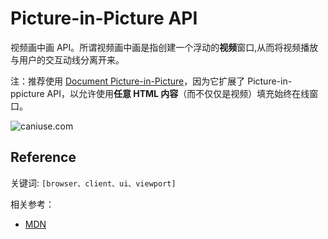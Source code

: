 # Picture-in-Picture API

视频画中画 API。所谓视频画中画是指创建一个浮动的**视频**窗口,从而将视频播放与用户的交互动线分离开来。

注：推荐使用 [Document Picture-in-Picture](./document-picture-in-picture.md)，因为它扩展了 Picture-in-ppicture API，以允许使用**任意 HTML 内容**（而不仅仅是视频）填充始终在线窗口。

![caniuse.com](https://caniuse.bitsofco.de/image/picture-in-picture.jpg)

## Reference

关键词: `[browser、client、ui、viewport]`

相关参考：

- [MDN](https://developer.mozilla.org/en-US/docs/Web/API/Picture-in-Picture_API)

